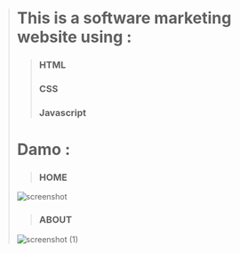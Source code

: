 
> # This is a software marketing website using :
>> ### HTML
>> ### CSS
>> ### Javascript 
> # Damo :
> > ### HOME
> ![screenshot](https://user-images.githubusercontent.com/52942762/155003925-71e429be-32e9-4757-8a01-23d9db9f6f45.png)
> > ### ABOUT
> ![screenshot (1)](https://user-images.githubusercontent.com/52942762/155003956-1865c7ab-ead2-4be9-ac1e-2138b4ba0c93.png)

